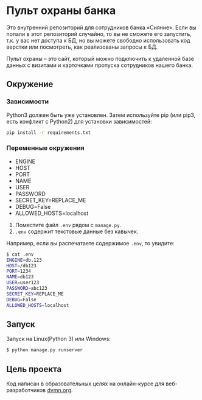# Пульт охраны банка
Это внутренний репозиторий для сотрудников банка «Сияние». Если вы попали в этот репозиторий случайно, то вы не сможете его запустить, т.к. у вас нет доступа к БД, но вы можете свободно использовать код верстки или посмотреть, как реализованы запросы к БД. 

Пульт охраны – это сайт, который можно подключить к удаленной базе данных с визитами и карточками пропуска сотрудников нашего банка.

## Окружение
### Зависимости
Python3 должен быть уже установлен. Затем используйте pip (или pip3, есть конфликт с Python2) для установки зависимостей:

```bash
pip install -r requirements.txt
```

### Переменные окружения
- ENGINE
- HOST
- PORT
- NAME
- USER
- PASSWORD
- SECRET_KEY=REPLACE_ME
- DEBUG=False
- ALLOWED_HOSTS=localhost

1. Поместите файл `.env` рядом с `manage.py`.
2. `.env` содержит текстовые данные без кавычек.

Например, если вы распечатаете содержимое `.env`, то увидите:

```bash
$ cat .env
ENGINE=db.123
HOST=/db123
PORT=1234
NAME=db123
USER=user123
PASSWORD=abc123
SECRET_KEY=REPLACE_ME
DEBUG=False
ALLOWED_HOSTS=localhost
```

## Запуск
Запуск на Linux(Python 3) или Windows:

```bash
$ python manage.py runserver
```

## Цель проекта
Код написан в образовательных целях на онлайн-курсе для веб-разработчиков [dvmn.org](https://dvmn.org/).